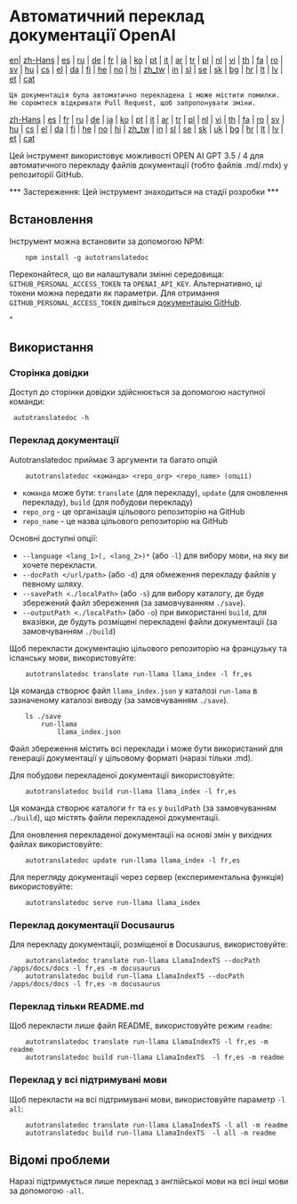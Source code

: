 
# Автоматичний переклад документації OpenAI

[en](../README.md)| [zh-Hans](/i18n/README_zh-Hans.md) | [es](/i18n/README_es.md) | [ru](/i18n/README_ru.md) | [de](/i18n/README_de.md) | [fr](/i18n/README_fr.md) | [ja](/i18n/README_ja.md) | [ko](/i18n/README_ko.md) | [pt](/i18n/README_pt.md) | [it](/i18n/README_it.md) | [ar](/i18n/README_ar.md) | [tr](/i18n/README_tr.md) | [pl](/i18n/README_pl.md) | [nl](/i18n/README_nl.md) | [vi](/i18n/README_vi.md) | [th](/i18n/README_th.md) | [fa](/i18n/README_fa.md) | [ro](/i18n/README_ro.md) | [sv](/i18n/README_sv.md) | [hu](/i18n/README_hu.md) | [cs](/i18n/README_cs.md) | [el](/i18n/README_el.md) | [da](/i18n/README_da.md) | [fi](/i18n/README_fi.md) | [he](/i18n/README_he.md) | [no](/i18n/README_no.md) | [hi](/i18n/README_hi.md) | [zh_tw](/i18n/README_zh_tw.md) | [in](/i18n/README_in.md) | [sl](/i18n/README_sl.md) | [se](/i18n/README_se.md) | [sk](/i18n/README_sk.md) | [bg](/i18n/README_bg.md) | [hr](/i18n/README_hr.md) | [lt](/i18n/README_lt.md) | [lv](/i18n/README_lv.md) | [et](/i18n/README_et.md) | [cat](/i18n/README_cat.md) 

```Ця документація була автоматично перекладена і може містити помилки. Не соромтеся відкривати Pull Request, щоб запропонувати зміни.```


 [zh-Hans](/i18n/README_zh-Hans.md) | [es](/i18n/README_es.md) |  [fr](/i18n/README_es.md) | [ru](/i18n/README_ru.md) | [de](/i18n/README_de.md) | [ja](/i18n/README_ja.md) | [ko](/i18n/README_ko.md) | [pt](/i18n/README_pt.md) | [it](/i18n/README_it.md) | [ar](/i18n/README_ar.md) | [tr](/i18n/README_tr.md) | [pl](/i18n/README_pl.md) | [nl](/i18n/README_nl.md) | [vi](/i18n/README_vi.md) | [th](/i18n/README_th.md) | [fa](/i18n/README_fa.md) | [ro](/i18n/README_ro.md) | [sv](/i18n/README_sv.md) | [hu](/i18n/README_hu.md) | [cs](/i18n/README_cs.md) | [el](/i18n/README_el.md) | [da](/i18n/README_da.md) | [fi](/i18n/README_fi.md) | [he](/i18n/README_he.md) | [no](/i18n/README_no.md) | [hi](/i18n/README_hi.md) | [zh_tw](/i18n/README_zh_tw.md) | [in](/i18n/README_in.md) | [sl](/i18n/README_sl.md) | [se](/i18n/README_se.md) | [sk](/i18n/README_sk.md) | [uk](/i18n/README_uk.md) | [bg](/i18n/README_bg.md) | [hr](/i18n/README_hr.md) | [lt](/i18n/README_lt.md) | [lv](/i18n/README_lv.md) | [et](/i18n/README_et.md) | [cat](/i18n/README_cat.md) 


Цей інструмент використовує можливості OPEN AI GPT 3.5 / 4 для автоматичного перекладу файлів документації (тобто файлів .md/.mdx) у репозиторії GitHub.

*** Застереження: Цей інструмент знаходиться на стадії розробки ***


## Встановлення 

Інструмент можна встановити за допомогою NPM:


```
    npm install -g autotranslatedoc
```

Переконайтеся, що ви налаштували змінні середовища: `GITHUB_PERSONAL_ACCESS_TOKEN` та `OPENAI_API_KEY`. Альтернативно, ці токени можна передати як параметри. Для отримання `GITHUB_PERSONAL_ACCESS_TOKEN` дивіться [документацію GitHub](https://docs.github.com/en/github/authenticating-to-github/creating-a-personal-access-token).


 "
## Використання


### Сторінка довідки
Доступ до сторінки довідки здійснюється за допомогою наступної команди:
```
 autotranslatedoc -h
```
### Переклад документації

Autotranslatedoc приймає 3 аргументи та багато опцій

```
    autotranslatedoc <команда> <repo_org> <repo_name> (опції)
```

- ```команда``` може бути: ```translate``` (для перекладу), ```update``` (для оновлення перекладу), ```build``` (для побудови перекладу)
- ```repo_org``` - це організація цільового репозиторію на GitHub
- ```repo_name``` - це назва цільового репозиторію на GitHub

Основні доступні опції:

- ```--language <lang_1>(, <lang_2>)*``` (або ```-l```) для вибору мови, на яку ви хочете перекласти.
- ```--docPath </url/path>``` (або ```-d```) для обмеження перекладу файлів у певному шляху.
- ```--savePath <./localPath>``` (або ```-s```) для вибору каталогу, де буде збережений файл збереження (за замовчуванням ```./save```).
- ```--outputPath <./localPath>``` (або ```-o```) при використанні ```build```, для вказівки, де будуть розміщені перекладені файли документації (за замовчуванням ```./build```)



Щоб перекласти документацію цільового репозиторію на французьку та іспанську мови, використовуйте:
```
    autotranslatedoc translate run-llama llama_index -l fr,es
```


Ця команда створює файл `llama_index.json` у каталозі `run-lama` в зазначеному каталозі виводу (за замовчуванням `./save`).
```
    ls ./save
        run-llama
            llama_index.json 
```
Файл збереження містить всі переклади і може бути використаний для генерації документації у цільовому форматі (наразі тільки .md).

Для побудови перекладеної документації використовуйте:

```
    autotranslatedoc build run-llama llama_index -l fr,es
```


Ця команда створює каталоги `fr` та `es` у `buildPath` (за замовчуванням `./build`), що містять файли перекладеної документації.

Для оновлення перекладеної документації на основі змін у вихідних файлах використовуйте:

```
    autotranslatedoc update run-llama llama_index -l fr,es
```


Для перегляду документації через сервер (експериментальна функція) використовуйте:
```
    autotranslatedoc serve run-llama llama_index
```

### Переклад документації Docusaurus

Для перекладу документації, розміщеної в Docusaurus, використовуйте:

```
    autotranslatedoc translate run-llama LlamaIndexTS --docPath /apps/docs/docs -l fr,es -m docusaurus
    autotranslatedoc build run-llama LlamaIndexTS --docPath /apps/docs/docs -l fr,es -m docusaurus
```
### Переклад тільки README.md

Щоб перекласти лише файл README, використовуйте режим `readme`:

```
    autotranslatedoc translate run-llama LlamaIndexTS -l fr,es -m readme
    autotranslatedoc build run-llama LlamaIndexTS  -l fr,es -m readme
```
### Переклад у всі підтримувані мови

Щоб перекласти на всі підтримувані мови, використовуйте параметр `-l all`:

```
    autotranslatedoc translate run-llama LlamaIndexTS -l all -m readme
    autotranslatedoc build run-llama LlamaIndexTS  -l all -m readme
```
## Відомі проблеми

Наразі підтримується лише переклад з англійської мови на всі інші мови за допомогою `-all`.
